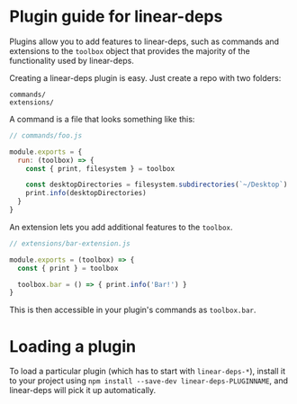 # Plugin guide for linear-deps

Plugins allow you to add features to linear-deps, such as commands and
extensions to the `toolbox` object that provides the majority of the functionality
used by linear-deps.

Creating a linear-deps plugin is easy. Just create a repo with two folders:

```
commands/
extensions/
```

A command is a file that looks something like this:

```js
// commands/foo.js

module.exports = {
  run: (toolbox) => {
    const { print, filesystem } = toolbox

    const desktopDirectories = filesystem.subdirectories(`~/Desktop`)
    print.info(desktopDirectories)
  }
}
```

An extension lets you add additional features to the `toolbox`.

```js
// extensions/bar-extension.js

module.exports = (toolbox) => {
  const { print } = toolbox

  toolbox.bar = () => { print.info('Bar!') }
}
```

This is then accessible in your plugin's commands as `toolbox.bar`.

# Loading a plugin

To load a particular plugin (which has to start with `linear-deps-*`),
install it to your project using `npm install --save-dev linear-deps-PLUGINNAME`,
and linear-deps will pick it up automatically.
